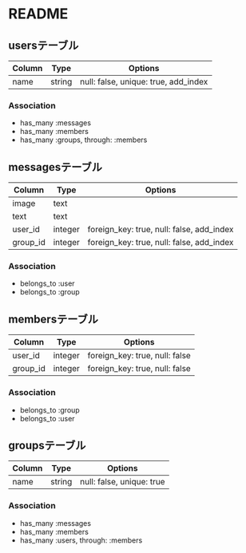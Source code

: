# README

## usersテーブル
|Column  |Type    |Options                             |
|--------|--------|------------------------------------|
|name    |string  |null: false, unique: true, add_index|

### Association
- has_many :messages
- has_many :members
- has_many :groups, through: :members

## messagesテーブル
|Column  |Type   |Options                                  |
|--------|-------|-----------------------------------------|
|image   |text   |                                         |
|text    |text   |                                         |
|user_id |integer|foreign_key: true, null: false, add_index|
|group_id|integer|foreign_key: true, null: false, add_index|

### Association
- belongs_to :user
- belongs_to :group

## membersテーブル

|Column  |Type   |Options                       |
|--------|-------|------------------------------|
|user_id |integer|foreign_key: true, null: false|
|group_id|integer|foreign_key: true, null: false|

### Association
- belongs_to :group
- belongs_to :user

## groupsテーブル

|Column  |Type  |Options                  |
|--------|------|-------------------------|
|name    |string|null: false, unique: true|

### Association
- has_many :messages
- has_many :members
- has_many :users, through: :members
